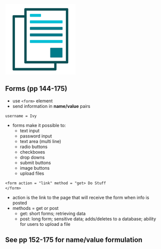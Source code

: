 ![form image](./images/form.png)

## Forms (pp 144-175)

+ use `<form>` element
+ send information in **name/value** pairs
```
username = Ivy
```
+ forms make it possible to:
    - text input
    - password input
    - text area (multi line)
    - radio buttons
    - checkboxes
    - drop downs
    - submit buttons
    - image buttons
    - upload files

```
<form action = "link" method = "get> Do Stuff
</form>
```
+ action is the link to the page that will receive the form when info is posted
+ methods = get or post
    - get: short forms; retrieving data
    - post: long form; sensitive data; adds/deletes to a database; ability for users to upload a file

## See pp 152-175 for name/value formulation